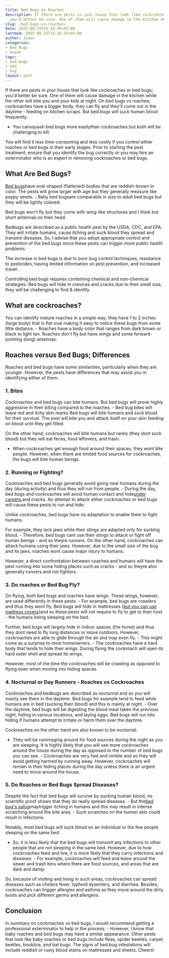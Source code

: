 ```yaml
---
title: Bed Bugs Vs Roaches
description: If there are pests in your house that look like cockroaches or bed bugs
  you'd better be sure. One of them will cause damage in the kitchen while the other...
slug: /bed-bugs-vs-roaches/
date: 2025-08-15T15:16:55+03:00
lastmod: 2025-08-15T15:16:55+03:00
author: Isaac
categories:
- Bed Bugs
- Guide
tags:
- bed-bugs
- bed
- bug
layout: post
---
```

If there are pests in your house that look like cockroaches or bed bugs; you'd better be sure. One of them will cause damage in the kitchen while the other will bite you and your kids at night. On bed bugs vs roaches; cockroaches have a bigger body, they can fly and they'll come out in the daytime - feeding on kitchen scraps. But bed bugs will suck human blood frequently.

- You cansquash bed bugs more easilythan cockroaches but both will be challenging to kill.

You will find it less time-consuming and less costly if you control either roaches or bed bugs in their early stages. Prior to starting the pest treatment, ensure that you identify the bug correctly or you may hire an exterminator who is an expert in removing cockroaches or bed bugs.

##  What Are Bed Bugs?

[Bed bugs](https://www.epa.gov/bedbugs/introduction-[bed-bugs](https://pestpolicy.com/bed-bug-bites-vs-mosquito-bites/))have oval-shaped (flattened) bodies that are reddish-brown in color. The pests will grow larger with age but they generally measure like poppy seeds. - Baby bed bugsare comparable in size to adult bed bugs but they will be lightly colored.

Bed bugs won't fly but they come with wing-like structures and I think but short antennas on their head.

Bedbugs are described as a public health pest by the USDA, CDC, and EPA. They will irritate humans, cause itching and suck blood they spread and transmit diseases. So, I advise that you adopt appropriate control and prevention of the bed bugs since these pests can trigger more public health problems.

The increase in bed bugs is due to poor bug control techniques, resistance to pesticides, having limited information on pest prevention, and increased travel.

Controlling bed bugs requires combining chemical and non-chemical strategies. Bed bugs will hide in crevices and cracks due to their small size, they will be challenging to find & identify.

##  What are cockroaches?

You can identify mature roaches in a simple way; they have 1 to 2 inches (large body) that is flat oval making it easy to notice these bugs from some little distance. - Roaches have a body color that ranges from dark brown or black to light tan. Roaches don't fly but have wings and some forward-pointing (long) antennas.

##  Roaches versus Bed Bugs; Differences

Roaches and bed bugs have some similarities, particularly when they are younger. However, the pests have differences that may assist you in identifying either of them.

###  1. Bites

Cockroaches and bed bugs can bite humans. But bed bugs will prove highly aggressive in their biting compared to the roaches. - Bed bug bites will leave red and itchy skin marks Bed bugs will bite humans and suck blood for their survival. The pest will bite you and attack itself on your skin feeding on blood until they get filled.

On the other hand, cockroaches will bite humans but rarely (they dont suck blood) but they will eat feces, food leftovers, and trash.

- When cockroaches get enough food around their spaces, they wont bite people. However, when there are limited food sources for cockroaches, the bugs will bite human beings.

###  2. Running or Fighting?

Cockroaches and bed bugs generally avoid going near humans during the day (during activity) and thus they will run from people. - During the day, bed bugs and cockroaches will avoid human contact and hide[under carpets](https://pestpolicy.com/can-bed-bugs-live-in-carpet/),and cracks. An attempt to attack either cockroaches or bed bugs will cause these pests to run and hide.

Unlike cockroaches, bed bugs have no adaptation to enable them to fight humans.

For example, they lack jaws while their stings are adapted only for sucking blood. - Therefore, bed bugs cant use their stings to attack or fight off human beings - and so theyre runners. On the other hand, cockroaches can attack humans using their jaws. However, due to the small size of the bug and its jaws, roaches wont cause major injury to humans.

However, a direct confrontation between coaches and humans will have the pest running into some hiding places such as cracks - and so theyre also generally runners and not fighters.

###  3. Do roaches or Bed Bug Fly?

On flying, both bed bugs and roaches have wings. These wings, however, are used differently in these pests. - For example, bed bugs are crawlers and thus they wont fly. Bed bugs will hide in mattresses ([but you can use mattress covers](https://pestpolicy.com/best-bed-bug-mattress-encasements/))and so these pests will not require to fly to get to their host - the humans being sleeping on the bed.

Further, bed bugs will largely hide in indoor spaces (the home) and thus they dont need to fly long distances or move outdoors. However, cockroaches are able to glide through the air and may even fly. - This might come as a surprise to most homeowners. - The cockroaches have a hard body that tends to hide their wings. During flying the cockroach will open its hard outer shell and spread its wings.

However, most of the time the cockroaches will be crawling as opposed to flying even when moving into hiding spaces.

###  4. Nocturnal or Day Runners - Roaches vs Cockroaches

Cockroaches and bedbugs are described as nocturnal and so you will mainly see them in the daytime. Bed bugs for example tend to feed while humans are in bed (sucking their blood) and this is mainly at night. - Over the daytime, bed bugs will be digesting the blood meal taken the previous night, hiding in various locations, and laying eggs. Bed bugs will run into hiding if humans attempt to irritate or harm them over the daytime.

Cockroaches on the other hand are also known to be nocturnal.

- They will be rummaging around for food sources during the night as you are sleeping. It is highly likely that you will see more cockroaches around the house during the day as opposed to the number of bed bugs you can see. - Cockroaches are very fast and nimble and so they will avoid getting harmed by running away. However, cockroaches will remain in their hiding places during the day unless there is an urgent need to move around the house.

###  5. Do Roaches or Bed Bugs Spread Diseases?

Despite the fact that bed bugs will survive by sucking human blood, no scientific proof shows that they do really spread diseases. - But the[bed bug's saliva](https://pestpolicy.com/how-long-do-bed-bug-bites-last/)maytrigger itching in humans and this may result in intense scratching around the bite area. - Such scratches on the human skin could result in infections.

Notably, most bed bugs will suck blood on an individual or the few people sleeping on the same bed.

- So, it is less likely that the bed bugs will transmit any infections to other people that are not sleeping in the same bed. However, due to how cockroaches feed and live, it is more likely that they carry infections and diseases. - For example, cockroaches will feed and leave around the sewer and trash bins where there are food sources, and areas that are dark and damp.

So, because of visiting and living in such areas, cockroaches can spread diseases such as cholera fever, typhoid dysentery, and diarrhea. Besides, cockroaches can trigger allergies and asthma as they move around the dirty boots and pick different germs and allergens.

##  Conclusion

In summary on cockroaches vs bed bugs, I would recommend getting a professional exterminator to help in the process. - However, I know that baby roaches and bed bugs may have a similar appearance. Other pests that look like baby roaches or bed bugs include fleas, spider beetles, carpet beetles, booklice, and bat bugs. The signs of bed bug infestations will include reddish or rusty blood stains on mattresses and sheets. Cheers!

